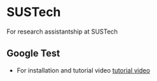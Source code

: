 # SUSTech
For research assistantship at SUSTech

## Google Test
* For installation and tutorial video [tutorial video](https://www.srcmake.com/home/google-cpp-test-framework)
